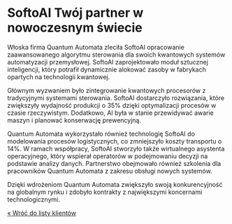 # SoftoAI  Twój partner w nowoczesnym świecie

Włoska firma Quantum Automata zleciła SoftoAI opracowanie zaawansowanego algorytmu sterowania dla swoich kwantowych systemów automatyzacji przemysłowej. SoftoAI zaprojektowało moduł sztucznej inteligencji, który potrafił dynamicznie alokować zasoby w fabrykach opartych na technologii kwantowej.

Głównym wyzwaniem było zintegrowanie kwantowych procesorów z tradycyjnymi systemami sterowania. SoftoAI dostarczyło rozwiązania, które zwiększyły wydajność produkcji o 35% dzięki optymalizacji procesów w czasie rzeczywistym. Dodatkowo, AI była w stanie przewidywać awarie maszyn i planować konserwację prewencyjną.

Quantum Automata wykorzystało również technologię SoftoAI do modelowania procesów logistycznych, co zmniejszyło koszty transportu o 14%. W ramach współpracy, SoftoAI stworzyło także wirtualnego asystenta operacyjnego, który wspierał operatorów w podejmowaniu decyzji na podstawie analizy danych. Partnerstwo obejmowało również szkolenia dla pracowników Quantum Automata z zakresu obsługi nowych systemów.

Dzięki wdrożeniom Quantum Automata zwiększyło swoją konkurencyjność na globalnym rynku i zdobyło kontrakty z największymi koncernami technologicznymi.

[« Wróć do listy klientów](https://softo.ag3nts.org/portfolio)